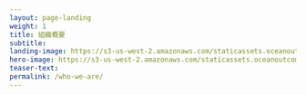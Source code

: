 ```yaml
---
layout: page-landing
weight: 1
title: 組織概要
subtitle:
landing-image: https://s3-us-west-2.amazonaws.com/staticassets.oceanoutcomes.org/rollover+images/our-work-hover.jpg
hero-image: https://s3-us-west-2.amazonaws.com/staticassets.oceanoutcomes.org/hero+photos/japanese-what-we-do.jpg
teaser-text:
permalink: /who-we-are/
---
```

